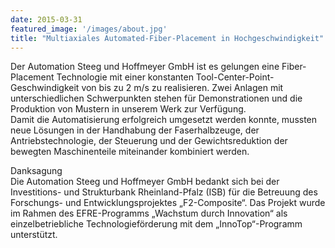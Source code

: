 ```yaml
---
date: 2015-03-31
featured_image: '/images/about.jpg'
title: "Multiaxiales Automated-Fiber-Placement in Hochgeschwindigkeit"
---
```


Der Automation Steeg und Hoffmeyer GmbH ist es gelungen eine Fiber-Placement Technologie mit einer konstanten Tool-Center-Point-Geschwindigkeit von bis zu 2 m/s zu realisieren. Zwei Anlagen mit unterschiedlichen Schwerpunkten stehen für Demonstrationen und die Produktion von Mustern in unserem Werk zur Verfügung.  
Damit die Automatisierung erfolgreich umgesetzt werden konnte, mussten neue Lösungen in der Handhabung der Faserhalbzeuge, der Antriebstechnologie, der Steuerung und der Gewichtsreduktion der bewegten Maschinenteile miteinander kombiniert werden.

Danksagung  
Die Automation Steeg und Hoffmeyer GmbH bedankt sich bei der Investitions- und Strukturbank Rheinland-Pfalz (ISB) für die Betreuung des Forschungs- und Entwicklungsprojektes „F2-Composite“.
Das Projekt wurde im Rahmen des EFRE-Programms „Wachstum durch Innovation“ als einzelbetriebliche Technologieförderung mit dem „InnoTop“-Programm unterstützt.